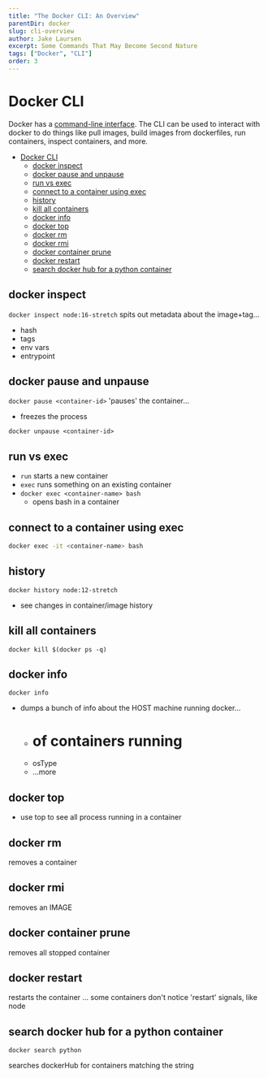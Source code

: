 ```yaml
---
title: "The Docker CLI: An Overview"
parentDir: docker
slug: cli-overview
author: Jake Laursen
excerpt: Some Commands That May Become Second Nature
tags: ["Docker", "CLI"]
order: 3
---
```



# Docker CLI
Docker has a [command-line interface](https://docs.docker.com/engine/reference/commandline/docker/). The CLI can be used to interact with docker to do things like pull images, build images from dockerfiles, run containers, inspect containers, and more.

- [Docker CLI](#docker-cli)
  - [docker inspect](#docker-inspect)
  - [docker pause and unpause](#docker-pause-and-unpause)
  - [run vs exec](#run-vs-exec)
  - [connect to a container using exec](#connect-to-a-container-using-exec)
  - [history](#history)
  - [kill all containers](#kill-all-containers)
  - [docker info](#docker-info)
  - [docker top ](#docker-top-)
  - [docker rm ](#docker-rm-)
  - [docker rmi](#docker-rmi)
  - [docker container prune](#docker-container-prune)
  - [docker restart ](#docker-restart-)
  - [search docker hub for a python container](#search-docker-hub-for-a-python-container)


## docker inspect
```docker inspect node:16-stretch```
spits out metadata about the image+tag...
- hash
- tags
- env vars
- entrypoint

## docker pause and unpause
```docker pause <container-id>```
'pauses' the container...
- freezes the process

```docker unpause <container-id>```

## run vs exec
- `run` starts a new container
- `exec` runs something on an existing container
- ```docker exec <container-name> bash```
  - opens bash in a container

## connect to a container using exec
```bash
docker exec -it <container-name> bash
```

## history
```docker history node:12-stretch```
- see changes in container/image history

## kill all containers
```docker kill $(docker ps -q)```

## docker info
```
docker info
```
- dumps a bunch of info about the HOST machine running docker...
	- # of containers running
	- osType
	- ...more
## docker top <container-id>
- use top to see all process running in a container

## docker rm <container-hash>
removes a container

## docker rmi
removes an IMAGE

## docker container prune
removes all stopped container


## docker restart <container-name>
restarts the container
... some containers don't notice 'restart' signals, like node

## search docker hub for a python container
```
docker search python
```
searches dockerHub for containers matching the string